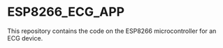 # ESP8266_ECG_APP
This repository contains the code on the ESP8266 microcontroller for an ECG device.
